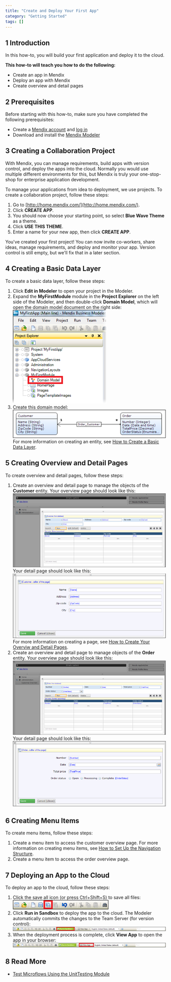 ```yaml
---
title: "Create and Deploy Your First App"
category: "Getting Started"
tags: []
---
```


## 1 Introduction

In this how-to, you will build your first application and deploy it to the cloud.

**This how-to will teach you how to do the following:**

* Create an app in Mendix
* Deploy an app with Mendix
* Create overview and detail pages

## 2 Prerequisites

Before starting with this how-to, make sure you have completed the following prerequisites:

* Create a [Mendix account](http://www.mendix.com/try-now/?utm_source=documentation&utm_medium=community&utm_campaign=signup) and [log in](http://www.mendix.com/)
* Download and install the [Mendix Modeler](https://appstore.home.mendix.com/link/modelers)

## 3 Creating a Collaboration Project

With Mendix, you can manage requirements, build apps with version control, and deploy the apps into the cloud. Normally you would use multiple different environments for this, but Mendix is truly your one-stop-shop for enterprise application development. 

To manage your applications from idea to deployment, we use projects. To create a collaboration project, follow these steps:

1. Go to [http://home.mendix.com/](http://home.mendix.com/).
2. Click **CREATE APP**.
3. You should now choose your starting point, so select **Blue Wave Theme** as a theme.
4. Click **USE THIS THEME**.
5. Enter a name for your new app, then click **CREATE APP**.
    
You've created your first project! You can now invite co-workers, share ideas, manage requirements, and deploy and monitor your app. Version control is still empty, but we'll fix that in a later section. 

## 4 Creating a Basic Data Layer

To create a basic data layer, follow these steps:

1. Click **Edit in Modeler** to open your project in the Modeler.
2. Expand the **MyFirstModule** module in the **Project Explorer** on the left side of the Modeler, and then double-click **Domain Model**, which will open the domain model document on the right side:
    ![](attachments/18448667/18580743.png) 
3. Create this domain model:
    ![](attachments/18448745/18582175.png)
    For more information on creating an entity, see [How to Create a Basic Data Layer](create-a-basic-data-layer).

## 5 Creating Overview and Detail Pages

To create overview and detail pages, follow these steps:

1. Create an overview and detail page to manage the objects of the **Customer** entity. Your overview page should look like this:
    ![](attachments/18448667/19399067.png) 
    Your detail page should look like this:
    ![](attachments/18448667/19399068.png)
    For more information on creating a page, see [How to Create Your Overviw and Detail Pages](create-your-first-two-overview-and-detail-pages).
2. Create an overview and detail page to manage objects of the **Order** entity. Your overview page should look like this:
    ![](attachments/18448667/19399069.png) 
    Your detail page should look like this:
    ![](attachments/18448667/19399070.png)

## 6 Creating Menu Items

To create menu items, follow these steps:

1. Create a menu item to access the customer overview page. For more information on creating menu items, see [How to Set Up the Navigation Structure](setting-up-the-navigation-structure).
2. Create a menu item to access the order overview page.

## 7 Deploying an App to the Cloud

To deploy an app to the cloud, follow these steps:

1. Click the save all icon (or press Ctrl+Shift+S) to save all files:
    ![](attachments/18448667/18580741.png)
2. Click **Run in Sandbox** to deploy the app to the cloud. The Modeler automatically commits the changes to the Team Server (for version control):
    ![](attachments/14091670/14385449.png)
3. When the deployment process is complete, click **View App** to open the app in your browser:
    ![](attachments/14091670/14385450.png)

## 8 Read More

* [Test Microflows Using the UnitTesting Module](testing-microflows-using-the-unittesting-module)
